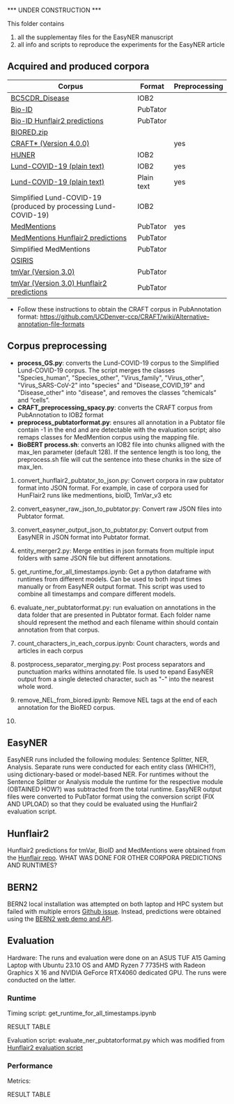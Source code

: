 *** UNDER CONSTRUCTION ***

This folder contains
1. all the supplementay files for the EasyNER manuscript
2. all info and scripts to reproduce the experiments for the EasyNER article

## Acquired and produced corpora
| Corpus                                                                                                                                     | Format      | Preprocessing | 
|--------------------------------------------------------------------------------------------------------------------------------------------|-------------|-------|
|[BC5CDR_Disease](http://nlp.dmis.korea.edu/projects/biobert-2020-checkpoints/NERdata.zip)                                                   | IOB2        |       |
|[Bio-ID](https://github.com/hu-ner/hunflair2-experiments/blob/main/annotations/goldstandard/bioid.txt)                                      |PubTator             |       |
|[Bio-ID Hunflair2 predictions](https://github.com/hu-ner/hunflair2-experiments/blob/main/annotations/hunflair2/bioid.txt)                   |PubTator     |       |
|[BIORED.zip](https://ftp.ncbi.nlm.nih.gov/pub/lu/BioRED/BIORED.zip)                                                                         |             |       |
|[CRAFT* (Version 4.0.0)](https://github.com/UCDenver-ccp/CRAFT/releases/tag/v4.0.0)                                                         | | yes |
|[HUNER](https://github.com/hu-ner/huner/tree/master/ner_scripts)                                                                            | IOB2        |               |
|[Lund-COVID-19 (plain text)](https://github.com/Aitslab/corona/blob/master/manuscript_v2/Supplemental_file4.csv)                            | IOB2        | yes |
|[Lund-COVID-19 (plain text)](https://github.com/Aitslab/EasyNER/blob/main/data/Lund-COVID-19_plaintext.txt)                                 | Plain text  | yes |
|Simplified Lund-COVID-19 (produced by processing Lund-COVID-19)                                                                             | IOB2        |       |
|[MedMentions](https://github.com/chanzuckerberg/MedMentions)                                                                                | PubTator    | yes      |
|[MedMentions Hunflair2 predictions](https://github.com/hu-ner/hunflair2-experiments/blob/main/annotations/hunflair2/medmentions.txt)        | PubTator    |       |
|Simplified MedMentions                                                                                                                      | PubTator    |       |
|[OSIRIS](https://github.com/Rostlab/nala/tree/develop/resources/corpora/osiris)                                                             |             |       | 
|[tmVar (Version 3.0)](https://github.com/hu-ner/hunflair2-experiments/blob/main/annotations/goldstandard/tmvar_v3.txt)                      |PubTator             |       |
|[tmVar (Version 3.0) Hunflair2 predictions](https://github.com/hu-ner/hunflair2-experiments/blob/main/annotations/hunflair2/tmvar_v3.txt)   |PubTator     |       |
* Follow these instructions to obtain the CRAFT corpus in PubAnnotation format: https://github.com/UCDenver-ccp/CRAFT/wiki/Alternative-annotation-file-formats

  
## Corpus preprocessing
- **process_GS.py**: converts the Lund-COVID-19 corpus to the Simplified Lund-COVID-19 corpus. The script merges the classes "Species_human", "Species_other", "Virus_family", "Virus_other", "Virus_SARS-CoV-2" into "species" and "Disease_COVID_19" and "Disease_other" into "disease", and removes the classes “chemicals” and “cells”.
- **CRAFT_preprocessing_spacy.py**: converts the CRAFT corpus from PubAnnotation to IOB2 format
- **preprocess_pubtatorformat.py**: ensures all annotation in a Pubtator file contain -1 in the end and are detectable with the evaluation script; also remaps classes for MedMention corpus using the mapping file.
- **BioBERT process.sh**: converts an IOB2 file into chunks alligned with the max_len parameter (default 128). If the sentence length is too long, the preprocess.sh file will cut the sentence into these chunks in the size of max_len.

1. convert_hunflair2_pubtator_to_json.py: Convert corpora in raw pubtator format into JSON format. For example, in case of corpora used for HunFlair2 runs like medmentions, bioID, TmVar_v3 etc
2. convert_easyner_raw_json_to_pubtator.py: Convert raw JSON files into Pubtator format.
3. convert_easyner_output_json_to_pubtator.py: Convert output from EasyNER in JSON format into Pubtator format.
4. entity_merger2.py: Merge entities in json formats from multiple input folders with same JSON file but different annotations.
5. get_runtime_for_all_timestamps.ipynb: Get a python dataframe with runtimes from different models. Can be used to both input times manually or from EasyNER output format. This script was used to combine all timestamps and compare different models.
6. evaluate_ner_pubtatorformat.py: run evaluation on annotations in the data folder that are presented in Pubtator format. Each folder name should represent the method and each filename within should contain annotation from that corpus.
7. count_characters_in_each_corpus.ipynb: Count characters, words and articles in each corpus
8. postprocess_separator_merging.py: Post process separators and punctuation marks withins annotated file. Is used to epand EasyNER output from a single detected character, such as "-" into the nearest whole word.

10. remove_NEL_from_biored.ipynb: Remove NEL tags at the end of each annotation for the BioRED corpus.

11. 
## EasyNER
EasyNER runs included the following modules: Sentence Splitter, NER, Analysis.
Separate runs were conducted for each entity class (WHICH?), using dictionary-based or model-based NER.
For runtimes without the Sentence Splitter or Analysis module the runtime for the respective module (OBTAINED HOW?) was subtracted from the total runtime.
EasyNER output files were converted to PubTator format using the conversion script (FIX AND UPLOAD) so that they could be evaluated using the Hunflair2 evaluation script.

## Hunflair2
Hunflair2 predictions for tmVar, BioID and MedMentions were obtained from the [Hunflair repo](https://github.com/hu-ner/hunflair2-experiments/tree/main/annotations/hunflair2). WHAT WAS DONE FOR OTHER CORPORA PREDICTIONS AND RUNTIMES?

## BERN2
BERN2 local installation was attempted on both laptop and HPC system but failed with multiple errors [Github issue](https://github.com/dmis-lab/BERN2/issues/70). Instead, predictions were obtained using the [BERN2 web demo and API](http://bern2.korea.ac.kr/).

## Evaluation
Hardware: The runs and evaluation were done on an ASUS TUF A15 Gaming Laptop with Ubuntu 23.10 OS and AMD Ryzen 7 7735HS with Radeon Graphics X 16 and NVIDIA GeForce RTX4060 dedicated GPU. The runs were conducted on the latter.

### Runtime
Timing script: get_runtime_for_all_timestamps.ipynb

RESULT TABLE

Evaluation script: evaluate_ner_pubtatorformat.py which was modified from [Hunflair2 evaluation script](https://github.com/hu-ner/hunflair2-experiments/blob/main/evaluate.py)

### Performance
Metrics:

RESULT TABLE




